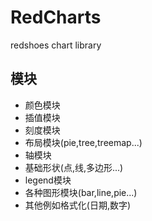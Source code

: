 # RedCharts
redshoes chart library

## 模块
- 颜色模块
- 插值模块
- 刻度模块
- 布局模块(pie,tree,treemap...)
- 轴模块
- 基础形状(点,线,多边形...)
- legend模块
- 各种图形模块(bar,line,pie...)
- 其他例如格式化(日期,数字)